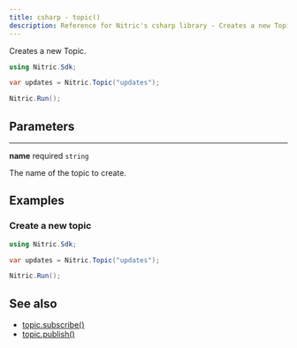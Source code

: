 ```yaml
---
title: csharp - topic()
description: Reference for Nitric's csharp library - Creates a new Topic.
---
```


Creates a new Topic.

```csharp
using Nitric.Sdk;

var updates = Nitric.Topic("updates");

Nitric.Run();
```

## Parameters

---

**name** required `string`

The name of the topic to create.

## Examples

### Create a new topic

```csharp
using Nitric.Sdk;

var updates = Nitric.Topic("updates");

Nitric.Run();
```

## See also

- [topic.subscribe()](./topic-subscribe.md)
- [topic.publish()](./topic-publish.md)
